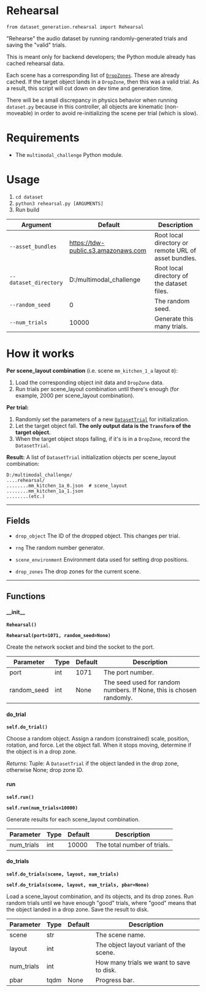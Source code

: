 # Rehearsal

`from dataset_generation.rehearsal import Rehearsal`

"Rehearse" the audio dataset by running randomly-generated trials and saving the "valid" trials.

This is meant only for backend developers; the Python module already has cached rehearsal data.

Each scene has a corresponding list of [`DropZones`](../api/drop_zone.md). These are already cached.
If the target object lands in a `DropZone`, then this was a valid trial.
As a result, this script will cut down on dev time and generation time.

There will be a small discrepancy in physics behavior when running `dataset.py` because in this controller,
all objects are kinematic (non-moveable) in order to avoid re-initializing the scene per trial (which is slow).

# Requirements

- The `multimodal_challenge` Python module.

# Usage

1. `cd dataset`
2. `python3 rehearsal.py [ARGUMENTS]`
3. Run build

| Argument | Default | Description |
| --- | --- | --- |
| `--asset_bundles` | https://tdw-public.s3.amazonaws.com | Root local directory or remote URL of asset bundles. |
| `--dataset_directory` | D:/multimodal_challenge | Root local directory of the dataset files. |
| `--random_seed` | 0 | The random seed. |
| `--num_trials` | 10000 | Generate this many trials. |

# How it works

**Per scene_layout combination** (i.e. scene `mm_kitchen_1_a` layout `0`):

1. Load the corresponding object init data and `DropZone` data.
2. Run trials per scene_layout combination until there's enough (for example, 2000 per scene_layout combination).

**Per trial:**

1. Randomly set the parameters of a new [`DatasetTrial`](../api/dataset_trial.md) for initialization.
2. Let the target object fall. **The only output data is the `Transform` of the target object.**
3. When the target object stops falling, if it's is in a `DropZone`, record the `DatasetTrial`.

**Result:** A list of `DatasetTrial` initialization objects per scene_layout combination:

```
D:/multimodal_challenge/
....rehearsal/
........mm_kitchen_1a_0.json  # scene_layout
........mm_kitchen_1a_1.json
........(etc.)
```

***

## Fields

- `drop_object` The ID of the dropped object. This changes per trial.

- `rng` The random number generator.

- `scene_environment` Environment data used for setting drop positions.

- `drop_zones` The drop zones for the current scene.

***

## Functions

#### \_\_init\_\_

**`Rehearsal()`**

**`Rehearsal(port=1071, random_seed=None)`**

Create the network socket and bind the socket to the port.

| Parameter | Type | Default | Description |
| --- | --- | --- | --- |
| port |  int  | 1071 | The port number. |
| random_seed |  int  | None | The seed used for random numbers. If None, this is chosen randomly. |

#### do_trial

**`self.do_trial()`**

Choose a random object. Assign a random (constrained) scale, position, rotation, and force.
Let the object fall. When it stops moving, determine if the object is in a drop zone.

_Returns:_  Tuple: A `DatasetTrial` if the object landed in the drop zone, otherwise None; drop zone ID.

#### run

**`self.run()`**

**`self.run(num_trials=10000)`**

Generate results for each scene_layout combination.

| Parameter | Type | Default | Description |
| --- | --- | --- | --- |
| num_trials |  int  | 10000 | The total number of trials. |

#### do_trials

**`self.do_trials(scene, layout, num_trials)`**

**`self.do_trials(scene, layout, num_trials, pbar=None)`**

Load a scene_layout combination, and its objects, and its drop zones.
Run random trials until we have enough "good" trials, where "good" means that the object landed in a drop zone.
Save the result to disk.

| Parameter | Type | Default | Description |
| --- | --- | --- | --- |
| scene |  str |  | The scene name. |
| layout |  int |  | The object layout variant of the scene. |
| num_trials |  int |  | How many trials we want to save to disk. |
| pbar |  tqdm  | None | Progress bar. |

